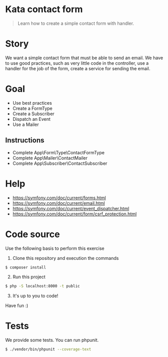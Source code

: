 Kata contact form
============
> Learn how to create a simple contact form with handler.


# Story
We want a simple contact form that must be able to send an email. We have to use good practices, such as very little code in the controller, use a handler for the job of the form, create a service for sending the email.

# Goal

* Use best practices
* Create a FormType
* Create a Subscriber
* Dispatch an Event
* Use a Mailer

Instructions
------------
* Complete App\Form\Type\ContactFormType
* Complete App\Mailer\ContactMailer
* Complete App\Subscriber\ContactSubscriber

# Help
* https://symfony.com/doc/current/forms.html
* https://symfony.com/doc/current/email.html
* https://symfony.com/doc/current/event_dispatcher.html
* https://symfony.com/doc/current/form/csrf_protection.html


# Code source

Use the following basis to perform this exercise

1) Clone this repository and execution the commands

```bash
$ composer install
```

2) Run this project

```bash
$ php -S localhost:8000 -t public
```

3) It's up to you to code!

Have fun :)

# Tests

We provide some tests. You can run phpunit.

```bash
$ ./vendor/bin/phpunit --coverage-text
```
